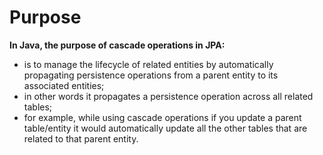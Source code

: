 # Purpose
**In Java, the purpose of cascade operations in JPA:**
- is to manage the lifecycle of related entities by automatically
propagating persistence operations from a parent entity to its associated entities;
- in other words it propagates a persistence operation across all related tables;
- for example, while using cascade operations if you update a parent table/entity
it would automatically update all the other tables that are related to that parent entity.